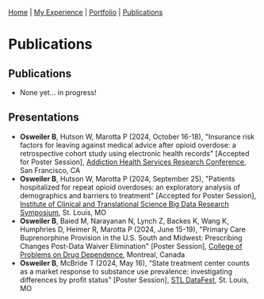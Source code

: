 [Home](index.md) | [My Experience](Experience.md) | [Portfolio](portfolio.md) | [Publications](Publications.md)  

# Publications 

## Publications 
* None yet... in progress!

## Presentations    
* **Osweiler B**, Hutson W, Marotta P (2024, October 16-18), "Insurance risk factors for leaving against medical advice after opioid overdose: a retrospective cohort study using electronic health records" [Accepted for Poster Session], [Addiction Health Services Research Conference](https://www.ahsrconference.org/2024/), San Francisco, CA
* **Osweiler B**, Hutson W, Marotta P (2024, September 25), "Patients hospitalized for repeat opioid overdoses: an exploratory analysis of demographics and barriers to treatment" [Accepted for Poster Session], [Institute of Clinical and Translational Science Big Data Research Symposium](https://icts.wustl.edu/events/event/icts-big-data-research-symposium/), St. Louis, MO 
* **Osweiler B**, Baied M, Narayanan N, Lynch Z, Backes K, Wang K, Humphries D, Heimer R, Marotta P (2024, June 15-19), "Primary Care Buprenorphine Provision in the U.S. South and Midwest: Prescribing Changes Post-Data Waiver Elimination" [Poster Session], [College of Problems on Drug Dependence](https://cpdd.org/meetings/current-meeting/), Montreal, Canada  
* **Osweiler B**, McBride T (2024, May 16), “State treatment center counts as a market response to substance use prevalence: investigating differences by profit status” [Poster Session], [STL DataFest](https://triads.wustl.edu/stl-datafest-2024), St. Louis, MO  

